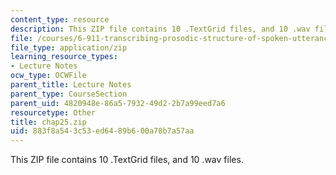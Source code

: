 ```yaml
---
content_type: resource
description: This ZIP file contains 10 .TextGrid files, and 10 .wav files.
file: /courses/6-911-transcribing-prosodic-structure-of-spoken-utterances-with-tobi-january-iap-2006/883f8a543c53ed6489b600a78b7a57aa_chap25.zip
file_type: application/zip
learning_resource_types:
- Lecture Notes
ocw_type: OCWFile
parent_title: Lecture Notes
parent_type: CourseSection
parent_uid: 4820948e-86a5-7932-49d2-2b7a99eed7a6
resourcetype: Other
title: chap25.zip
uid: 883f8a54-3c53-ed64-89b6-00a78b7a57aa
---
```

This ZIP file contains 10 .TextGrid files, and 10 .wav files.

